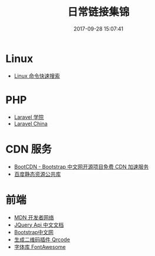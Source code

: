 ﻿---
title: 日常链接集锦
date: 2017-09-28 15:07:41
description: 总结经常用的网站链接
tags:
categories:
copyright: false
---

# Linux 
- [Linux 命令快速搜索](https://jaywcjlove.github.io/linux-command/)

# PHP
- [Laravel 学院](http://laravelacademy.org/)
- [Laravel China](https://laravel-china.org/)

# CDN 服务
- [BootCDN  - Bootstrap 中文网开源项目免费 CDN 加速服务](http://www.bootcdn.cn/)
- [	百度静态资源公共库](http://cdn.code.baidu.com/)

# 前端

- [MDN 开发者网络](https://developer.mozilla.org/zh-CN/)
- [JQuery Api 中文文档](http://jquery.cuishifeng.cn/)
- [Bootstrap中文网](http://www.bootcss.com/)
- [生成二维码插件 Qrcode](http://code.ciaoca.com/javascript/qrcode/)
- [字体库 FontAwesome](http://fontawesome.dashgame.com/)



